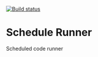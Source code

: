 [![Build status](https://ci.appveyor.com/api/projects/status/ddkgbpg3pkpkphip?svg=true)](https://ci.appveyor.com/project/dejanstojanovic/schedulerunner)

# Schedule Runner
Scheduled code runner
